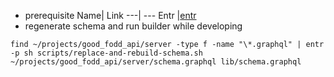 - prerequisite
  Name| Link
  ---| ---
  Entr |[entr](https://github.com/eradman/entr)
- regenerate schema and run builder while developing

```
find ~/projects/good_fodd_api/server -type f -name "\*.graphql" | entr -p sh scripts/replace-and-rebuild-schema.sh ~/projects/good_fodd_api/server/schema.graphql lib/schema.graphql
```
